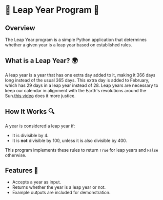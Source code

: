 # 🎉 Leap Year Program 🎉

## Overview
The Leap Year program is a simple Python application that determines whether a given year is a leap year based on established rules.

## What is a Leap Year? 🌍
A leap year is a year that has one extra day added to it, making it 366 days long instead of the usual 365 days. This extra day is added to February, which has 29 days in a leap year instead of 28. Leap years are necessary to keep our calendar in alignment with the Earth's revolutions around the Sun.[this video](https://www.youtube.com/watch?v=xX96xng7sAE) does it more justice.

## How It Works 🔍
A year is considered a leap year if:
- It is divisible by 4.
- It is **not** divisible by 100, unless it is also divisible by 400.

This program implements these rules to return `True` for leap years and `False` otherwise.

## Features 🌟
- Accepts a year as input.
- Returns whether the year is a leap year or not.
- Example outputs are included for demonstration.




